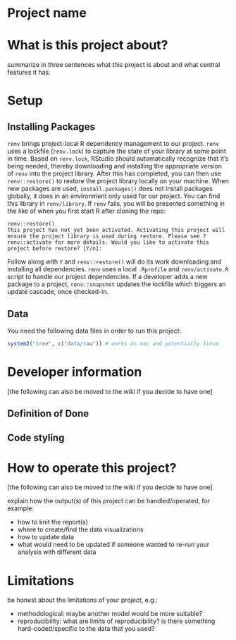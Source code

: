 Project name
================

# What is this project about?

summarize in three sentences what this project is about and what central
features it has.

# Setup

## Installing Packages

`renv` brings project-local R dependency management to our project.
`renv` uses a lockfile (`renv.lock`) to capture the state of your
library at some point in time. Based on `renv.lock`, RStudio should
automatically recognize that it’s being needed, thereby downloading and
installing the appropriate version of `renv` into the project library.
After this has completed, you can then use `renv::restore()` to restore
the project library locally on your machine. When new packages are used,
`install.packages()` does not install packages globally, it does in an
environment only used for our project. You can find this library in
`renv/library`. If `renv` fails, you will be presented something in the
like of when you first start R after cloning the repo:

    renv::restore()
    This project has not yet been activated. Activating this project will ensure the project library is used during restore. Please see ?renv::activate for more details. Would you like to activate this project before restore? [Y/n]:

Follow along with `Y` and `renv::restore()` will do its work downloading
and installing all dependencies. `renv` uses a local `.Rprofile` and
`renv/activate.R` script to handle our project dependencies. If a
developer adds a new package to a project, `renv::snapshot` updates the
lockfile which triggers an update cascade, once checked-in.

## Data

You need the following data files in order to run this project:

``` r
system2("tree", c("data/raw")) # works on mac and potentially linux. 
```

# Developer information

\[the following can also be moved to the wiki if you decide to have
one\]

## Definition of Done

## Code styling

# How to operate this project?

\[the following can also be moved to the wiki if you decide to have
one\]

explain how the output(s) of this project can be handled/operated, for
example:

-   how to knit the report(s)
-   where to create/find the data visualizations
-   how to update data
-   what would need to be updated if someone wanted to re-run your
    analysis with different data

# Limitations

be honest about the limitations of your project, e.g.:

-   methodological: maybe another model would be more suitable?
-   reproducibility: what are limits of reproducibility? is there
    something hard-coded/specific to the data that you used?
